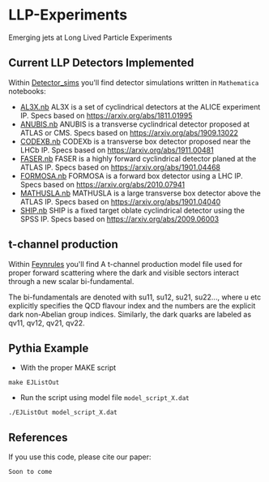 # LLP-Experiments
Emerging jets at Long Lived Particle Experiments

## Current LLP Detectors Implemented

Within [Detector_sims](Detector_sims/) you'll find detector simulations written in `Mathematica` notebooks:
- [AL3X.nb](AL3X.nb) AL3X is a set of cyclindrical detectors at the ALICE experiment IP. Specs based on https://arxiv.org/abs/1811.01995
- [ANUBIS.nb](ANUBIS.nb) ANUBIS is a transverse cyclindrical detector proposed at ATLAS or CMS. Specs based on https://arxiv.org/abs/1909.13022
- [CODEXB.nb](CODEXB.nb) CODEXb is a transverse box detector proposed near the LHCb IP. Specs based on https://arxiv.org/abs/1911.00481
- [FASER.nb](FASER.nb) FASER is a highly forward cyclindrical detector planed at the ATLAS IP. Specs based on https://arxiv.org/abs/1901.04468
- [FORMOSA.nb](FORMOSA.nb) FORMOSA is a forward box detector using a LHC IP. Specs based on https://arxiv.org/abs/2010.07941
- [MATHUSLA.nb](MATHUSLA.nb) MATHUSLA is a large transverse box detector above the ATLAS IP. Specs based on https://arxiv.org/abs/1901.04040
- [SHIP.nb](SHIP.nb) SHIP is a fixed target oblate cyclindrical detector using the SPSS IP. Specs based on https://arxiv.org/abs/2009.06003

## t-channel production
Within [Feynrules](Feynrules/) you'll find A t-channel production model file used for proper forward scattering where the dark and visible sectors interact through a new scalar bi-fundamental.

The bi-fundamentals are denoted with su11, su12, su21, su22..., where u etc explicitly specifies the QCD flavour index and the numbers are the explicit dark non-Abelian group indices. Similarly, the dark quarks are labeled as qv11, qv12, qv21, qv22.



## Pythia Example

- With the proper MAKE script
```
make EJListOut
```
- Run the script using model file `model_script_X.dat`
```
./EJListOut model_script_X.dat 
```
## References

If you use this code, please cite our paper:

```
Soon to come
```
